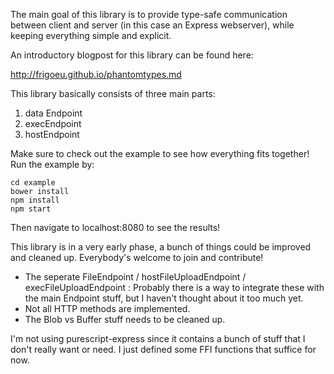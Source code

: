 The main goal of this library is to provide type-safe communication between client and server (in this case an Express webserver), while keeping everything simple and explicit. 

An introductory blogpost for this library can be found here:

http://frigoeu.github.io/phantomtypes.md

This library basically consists of three main parts:

1. data Endpoint
2. execEndpoint
3. hostEndpoint

Make sure to check out the example to see how everything fits together! Run the example by:

```
cd example
bower install
npm install
npm start
```

Then navigate to localhost:8080 to see the results!

This library is in a very early phase, a bunch of things could be improved and cleaned up. Everybody's welcome to join and contribute!
* The seperate FileEndpoint / hostFileUploadEndpoint / execFileUploadEndpoint : Probably there is a way to integrate these with the main Endpoint stuff, but I haven't thought about it too much yet.
* Not all HTTP methods are implemented.
* The Blob vs Buffer stuff needs to be cleaned up.

I'm not using purescript-express since it contains a bunch of stuff that I don't really want or need. I just defined some FFI functions that suffice for now.
